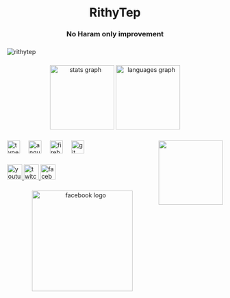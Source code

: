 <h1 align="center">RithyTep</h1>
<h3 align="center">No Haram only improvement</h3>

###

<p align="left"> <img src="https://komarev.com/ghpvc/?username=rithytep&label=Profile%20views&color=0e75b6&style=flat" alt="rithytep" /> </p>

###

<div align="center">
  <img src="https://github-readme-stats.vercel.app/api?username=RithyTep&hide_title=false&hide_rank=false&show_icons=true&include_all_commits=true&count_private=true&disable_animations=false&theme=dracula&locale=en&hide_border=false" height="150" alt="stats graph"  />
  <img src="https://github-readme-stats.vercel.app/api/top-langs?username=RithyTep&locale=en&hide_title=false&layout=compact&card_width=320&langs_count=5&theme=dracula&hide_border=false" height="150" alt="languages graph"  />
</div>

###

<img align="right" height="150" src="https://i.pinimg.com/originals/e4/26/70/e426702edf874b181aced1e2fa5c6cde.gif"  />

###

<div align="left">
  <img src="https://cdn.jsdelivr.net/gh/devicons/devicon/icons/typescript/typescript-original.svg" height="30" alt="typescript logo"  />
  <img width="12" />
  <img src="https://cdn.jsdelivr.net/gh/devicons/devicon/icons/angularjs/angularjs-original.svg" height="30" alt="angularjs logo"  />
  <img width="12" />
  <img src="https://cdn.jsdelivr.net/gh/devicons/devicon/icons/firebase/firebase-plain.svg" height="30" alt="firebase logo"  />
  <img width="12" />
  <img src="https://cdn.jsdelivr.net/gh/devicons/devicon/icons/git/git-original.svg" height="30" alt="git logo"  />
</div>

###

<div align="left">
  <a href="https://www.youtube.com/@Rithy500" target="_blank">
    <img src="https://img.shields.io/static/v1?message=Youtube&logo=youtube&label=&color=FF0000&logoColor=white&labelColor=&style=for-the-badge" height="35" alt="youtube logo"  />
  </a>
  <a href="https://www.twitch.tv/thybeyond" target="_blank">
    <img src="https://img.shields.io/static/v1?message=Twitch&logo=twitch&label=&color=9146FF&logoColor=white&labelColor=&style=for-the-badge" height="35" alt="twitch logo"  />
  </a>
  <a href="https://fb.com/rihty500" target="_blank">
    <img src="https://img.shields.io/static/v1?message=Facebook&logo=facebook&label=&color=1877F2&logoColor=white&labelColor=&style=for-the-badge" height="35" alt="facebook logo"  />
  </a>
</div>

###

<div align="center">
    <img align="center" src="https://lh3.googleusercontent.com/fife/AK0iWDyo3ZVAGZzcPUo-zAal-7ERWZEp7rLE9yhIg8vKjGI2zUK4Jty8lYbpblyKvgySvOb8IBa06-SMPluREwx5g7gnE7nlTSvEL9PpImL9wj_sAKk-Y4r-SgWsyDQ8hW5xHkG5EDkEY62PZ-djubZM8O3_HCy4zSerIkfcNSYHB_JUNUXLygr7iO0QabsgVtp1ggYTLEBjfaIyXWXqbvEFdakuqS216_Zwid9OCQ9IQRXXQgCzrTpqRKgBTJ6k6tzB7pIpIb0CGKfJgYpV-ienV_w7bRNCH7w0xqynVxOzLpnClJjYOsGbkS88FIQ3IQgwLtIbQj-vZKUh22MTcFHQGnzUSfuvb-ChizuWDLL4vCBCbQw2S2rPcCNZC0kykH0GdhHikRiB9zOY73iJhSGBF0W50r-OHoVfDsdD1U09FUCJdIrgZ0AJ8tEvVPXQSc3ZnYddYr2zYBbc2d6QMcj7TgTGv8cyk2FcJl-3fVzPJzyL2fkzAEgCJVvAbw8lE2jq8dJro0gHY0L5ePNY_e0_4JaaByejs7P1XvwWfYNi0UcNehygAW5AGOzQohy6YAtscsFfDNl7YQwIcPKiA1XeA9mpUu_mf_XThFlHaRKJ55AmOiYTeKniK5Lle_ta3EhxvkUYpsN7Ulil2j07IOD05IRUmd0aN55PSlzXLgOxlTjbx6pJJ7EtrIoucVjMHSXI5ymspZ_Y-C_Ii4_G6WMMzpTTy_BNM4hO0woLX2-NRHj6IPJh4KQDEMsogjcLnRFa96hC9AW-7wacvPPHwOEPP6RJ1oqihpqrpLpR4-H05feJ0YvTm4BF4ZBJMlUxvaPFn_ttZQVgy_-rROpKWpw1v7TXvxgdlnXnbk2xiEONzQvNRffQt3dy2t_9mskVnMe-h3udAyF9sWpdP-D0R4u371rqC74o7aZfTJsuXRHm7xBQwwDjjC1P6fwREe_h7In1dlSCMyxvyvxKrKijPUYDMurYQWiVrV03spSVctr_bhTiUBH4QpIa3TsqpkxJp4H1IoXKJx_4Rzf4AGpvuuVeNEQWbDKiH8LAioUfvTY8uCYXiUP7AS5jfQlAFuWyNdneLJghRl01DqrZ6gdWZY-jv9V6EoN2oWmfByXQvCar0cwYYhQ-Ix9PMnp3PtNiB2GNQpSO_lpLQTXMnKn8j_WOBUwX4nOQQpjsx5aM1LUGIut6yJo-pPteO59KdUqVjQjyVQDVup4hkgKmYbS8kvAxMhO_kUAJtLuWgj4sW_JBjBAicigWDaWZgP4TrVHMLDbKmZiRI2nOMK95hvJdHB5-LgiyMhdg-qjqFkPcrKIjOnOAJ2-gLzXO0luB12Ekhhz94LGSmR-nDJNtjXkrkwEVEt0xr0uw1_JQZXuztPr8oO-MMwllvZLzDg7sATbkishX8qiO3i_vAK_ApuDVR5oWO-KTKsBhfGbzEaHUgpzhU4gXgyMOguh8UvSqQS3lt4DW148nnzYFgWlFuzTJpTMiEP4iV5LLOXKWMYFObT8K8NY6czq2M6PTy2lGazGay-8iUSU0OBqapmSWJVzL1yEPsmmmfetBU4nD=w2000-h1098" height="235" alt="facebook logo"  />
</div>
